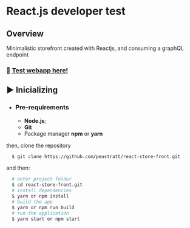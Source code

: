 # React.js developer test

## Overview
Minimalistic storefront created with Reactjs, and consuming a graphQL endpoint

### :link: [Test webapp here!](https://peustratt-react-store-front.netlify.app/)

## ▶️ Inicializing
- ### **Pre-requirements**
  - **Node.js**;
  - **Git**
  - Package manager **npm** or **yarn**

then, clone the repository

```sh
  $ git clone https://github.com/peustratt/react-store-front.git
```

and then:

```sh
  # enter project folder
  $ cd react-store-front.git
  # install dependencies
  $ yarn or npm install
  # build the app
  $ yarn or npm run build
  # run the application
  $ yarn start or npm start
```
